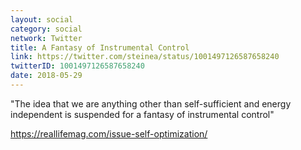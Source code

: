 ```yaml
---
layout: social
category: social
network: Twitter
title: A Fantasy of Instrumental Control
link: https://twitter.com/steinea/status/1001497126587658240
twitterID: 1001497126587658240
date: 2018-05-29
---
```


"The idea that we are anything other than self-sufficient and energy independent is suspended for a fantasy of instrumental control"

<https://reallifemag.com/issue-self-optimization/>
